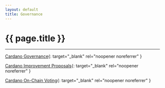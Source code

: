 ```yaml
---
layout: default
title: Governance
---
```


# {{ page.title }}

---

[Cardano Governance](https://cardano.org/governance/){: target="_blank" rel="noopener noreferrer" }

[Cardano Improvement Proposals](https://cips.cardano.org/){: target="_blank" rel="noopener noreferrer" }

[Cardano On-Chain Voting](https://vote.crypto2099.io/){: target="_blank" rel="noopener noreferrer" }
